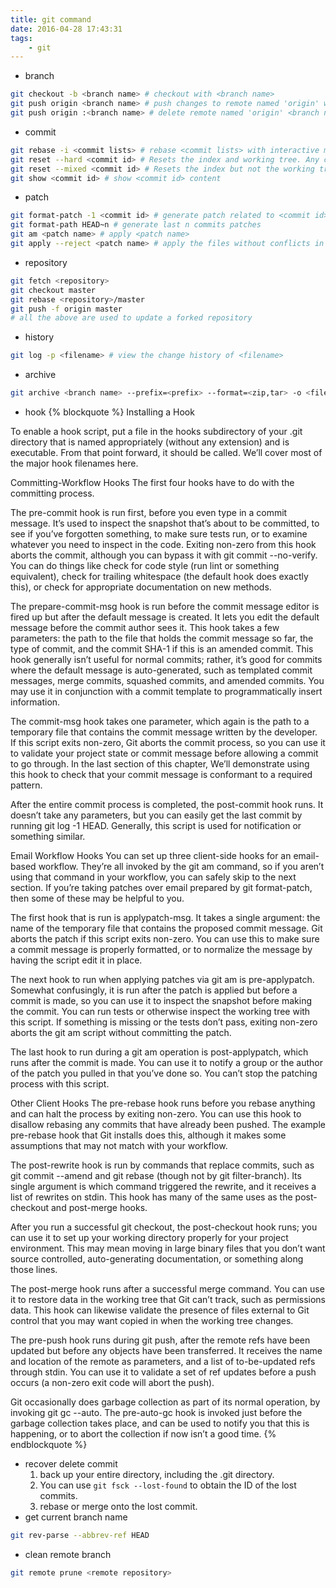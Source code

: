 ```yaml
---
title: git command
date: 2016-04-28 17:43:31
tags: 
    - git
---
```

+ branch
```bash
git checkout -b <branch name> # checkout with <branch name>
git push origin <branch name> # push changes to remote named 'origin' with <branch name>
git push origin :<branch name> # delete remote named 'origin' <branch name>
```
+ commit
```bash
git rebase -i <commit lists> # rebase <commit lists> with interactive mode, it can re-order commits
git reset --hard <commit id> # Resets the index and working tree. Any changes to tracked files in the working tree since <commit> are discarded.
git reset --mixed <commit id> # Resets the index but not the working tree (i.e., the changed files are preserved but not marked for commit) and reports what has not been updated. This is the default action.
git show <commit id> # show <commit id> content
```
<!-- more -->
+ patch
```bash
git format-patch -1 <commit id> # generate patch related to <commit id>
git format-path HEAD~n # generate last n commits patches
git am <patch name> # apply <patch name>
git apply --reject <patch name> # apply the files without conflicts in patch, leave conflict files with tags
```
+ repository
```bash
git fetch <repository>
git checkout master
git rebase <repository>/master
git push -f origin master
# all the above are used to update a forked repository
```
+ history
```bash
git log -p <filename> # view the change history of <filename>
```
+ archive
```bash
git archive <branch name> --prefix=<prefix> --format=<zip,tar> -o <filename>
```
+ hook
{% blockquote %}
Installing a Hook

To enable a hook script, put a file in the hooks subdirectory of your .git directory that is named appropriately (without any extension) and is executable. From that point forward, it should be called. We’ll cover most of the major hook filenames here.

Committing-Workflow Hooks
The first four hooks have to do with the committing process.

The pre-commit hook is run first, before you even type in a commit message. It’s used to inspect the snapshot that’s about to be committed, to see if you’ve forgotten something, to make sure tests run, or to examine whatever you need to inspect in the code. Exiting non-zero from this hook aborts the commit, although you can bypass it with git commit --no-verify. You can do things like check for code style (run lint or something equivalent), check for trailing whitespace (the default hook does exactly this), or check for appropriate documentation on new methods.

The prepare-commit-msg hook is run before the commit message editor is fired up but after the default message is created. It lets you edit the default message before the commit author sees it. This hook takes a few parameters: the path to the file that holds the commit message so far, the type of commit, and the commit SHA-1 if this is an amended commit. This hook generally isn’t useful for normal commits; rather, it’s good for commits where the default message is auto-generated, such as templated commit messages, merge commits, squashed commits, and amended commits. You may use it in conjunction with a commit template to programmatically insert information.

The commit-msg hook takes one parameter, which again is the path to a temporary file that contains the commit message written by the developer. If this script exits non-zero, Git aborts the commit process, so you can use it to validate your project state or commit message before allowing a commit to go through. In the last section of this chapter, We’ll demonstrate using this hook to check that your commit message is conformant to a required pattern.

After the entire commit process is completed, the post-commit hook runs. It doesn’t take any parameters, but you can easily get the last commit by running git log -1 HEAD. Generally, this script is used for notification or something similar.

Email Workflow Hooks
You can set up three client-side hooks for an email-based workflow. They’re all invoked by the git am command, so if you aren’t using that command in your workflow, you can safely skip to the next section. If you’re taking patches over email prepared by git format-patch, then some of these may be helpful to you.

The first hook that is run is applypatch-msg. It takes a single argument: the name of the temporary file that contains the proposed commit message. Git aborts the patch if this script exits non-zero. You can use this to make sure a commit message is properly formatted, or to normalize the message by having the script edit it in place.

The next hook to run when applying patches via git am is pre-applypatch. Somewhat confusingly, it is run after the patch is applied but before a commit is made, so you can use it to inspect the snapshot before making the commit. You can run tests or otherwise inspect the working tree with this script. If something is missing or the tests don’t pass, exiting non-zero aborts the git am script without committing the patch.

The last hook to run during a git am operation is post-applypatch, which runs after the commit is made. You can use it to notify a group or the author of the patch you pulled in that you’ve done so. You can’t stop the patching process with this script.

Other Client Hooks
The pre-rebase hook runs before you rebase anything and can halt the process by exiting non-zero. You can use this hook to disallow rebasing any commits that have already been pushed. The example pre-rebase hook that Git installs does this, although it makes some assumptions that may not match with your workflow.

The post-rewrite hook is run by commands that replace commits, such as git commit --amend and git rebase (though not by git filter-branch). Its single argument is which command triggered the rewrite, and it receives a list of rewrites on stdin. This hook has many of the same uses as the post-checkout and post-merge hooks.

After you run a successful git checkout, the post-checkout hook runs; you can use it to set up your working directory properly for your project environment. This may mean moving in large binary files that you don’t want source controlled, auto-generating documentation, or something along those lines.

The post-merge hook runs after a successful merge command. You can use it to restore data in the working tree that Git can’t track, such as permissions data. This hook can likewise validate the presence of files external to Git control that you may want copied in when the working tree changes.

The pre-push hook runs during git push, after the remote refs have been updated but before any objects have been transferred. It receives the name and location of the remote as parameters, and a list of to-be-updated refs through stdin. You can use it to validate a set of ref updates before a push occurs (a non-zero exit code will abort the push).

Git occasionally does garbage collection as part of its normal operation, by invoking git gc --auto. The pre-auto-gc hook is invoked just before the garbage collection takes place, and can be used to notify you that this is happening, or to abort the collection if now isn’t a good time.
{% endblockquote %}
+ recover delete commit
    1. back up your entire directory, including the .git directory.
    1. You can use `git fsck --lost-found` to obtain the ID of the lost commits.
    1. rebase or merge onto the lost commit.
+ get current branch name
```bash
git rev-parse --abbrev-ref HEAD
```
+ clean remote branch
```bash
git remote prune <remote repository>
```